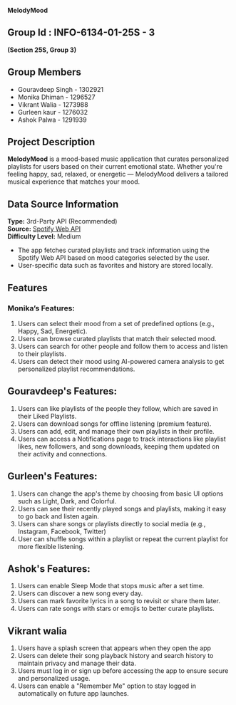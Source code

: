 **MelodyMood**

 ## Group Id : INFO-6134-01-25S - 3
 **(Section 25S, Group 3)**

## Group Members 
- Gouravdeep Singh - 1302921
- Monika Dhiman - 1296527
- Vikrant Walia  - 1273988
- Gurleen kaur   -  1276032
- Ashok Palwa   -  1291939

##  Project Description
**MelodyMood** is a mood-based music application that curates personalized playlists for users based on their current emotional state. Whether you're feeling happy, sad, relaxed, or energetic — MelodyMood delivers a tailored musical experience that matches your mood.



## Data Source Information
**Type:** 3rd-Party API (Recommended)  
**Source:** [Spotify Web API](https://developer.spotify.com/documentation/web-api/)  
**Difficulty Level:** Medium  

- The app fetches curated playlists and track information using the Spotify Web API based on mood categories selected by the user.
- User-specific data such as favorites and history are stored locally.



## Features

### Monika’s Features:
1. Users can select their mood from a set of predefined options (e.g., Happy, Sad, Energetic).
2. Users can browse curated playlists that match their selected mood.
3. Users can search for other people and follow them to access and listen to their playlists.
4. Users can detect their mood using AI-powered camera analysis to get personalized playlist recommendations.


## Gouravdeep's Features:
1. Users can like playlists of the people they follow, which are saved in their Liked Playlists.
2. Users can download songs for offline listening (premium feature).
3. Users can add, edit, and manage their own playlists in their profile.
4. Users can access a Notifications page to track interactions like playlist likes, new followers, and song downloads, keeping them updated on their activity and connections.


## Gurleen's Features:
1. Users can change the app's theme by choosing from basic UI options such as Light, Dark, and Colorful. 
2. Users can see their recently played songs and playlists, making it easy to go back and listen again.
3. Users can share songs or playlists directly to social media (e.g., Instagram, Facebook, Twitter)
4. User can  shuffle songs within a playlist or repeat the current playlist for more flexible listening.


## Ashok's Features:
1. Users can enable Sleep Mode that stops music after a set time.
2. Users can discover a new song every day.
3. Users can mark favorite lyrics in a song to revisit or share them later.
4. Users can rate songs with stars or emojis to better curate playlists.


## Vikrant walia 
1. Users have a splash screen that appears when they open the app
2. Users can delete their song playback history and search history to maintain privacy and manage their data.
3. Users must log in or sign up before accessing the app to ensure secure and personalized usage.
4. Users can enable a "Remember Me" option to stay logged in automatically on future app launches.